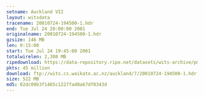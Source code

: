 ```yaml
---
setname: Auckland VII
layout: witsdata
tracename: 20010724-194500-1.hdr
end: Tue Jul 24 20:00:00 2001
originalname: 20010724-194500-1.hdr
gzsize: 146 MB
len: 0:15:00
start: Tue Jul 24 19:45:00 2001
totalwirelen: 2,308 MB
ripedownload: https://data-repository.ripe.net/datasets/wits-archive/pma/long/auck/7//20010724-194500-1.hdr.gz
pkts: 45 million
download: ftp://wits.cs.waikato.ac.nz/auckland/7/20010724-194500-1.hdr.gz
size: 522 MB
md5: 02dc09b3f1465c1227fad0a67df0343d
---
```

